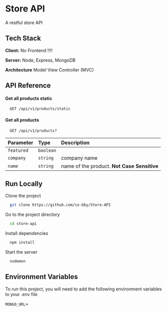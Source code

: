 
# Store API

A restful store API 


## Tech Stack

**Client:** No Frontend !!!!

**Server:** Node, Express, MongoDB

**Architecture** Model View Controller (MVC)


## API Reference

#### Get all products static

```http
  GET /api/v1/products/static
```



#### Get all products

```http
  GET /api/v1/products?
```

| Parameter | Type     | Description                       |
| :-------- | :------- | :-------------------------------- |
| `featured`      | `boolean` |  |
| `company`| `string` | company name|
| `name`      | `string` | name of the product.  **Not Case Sensitive**|




## Run Locally

Clone the project

```bash
  git clone https://github.com/co-bby/Store-API
```

Go to the project directory

```bash
  cd store-api
```

Install dependencies

```bash
  npm install
```

Start the server

```bash
  nodemon
```


## Environment Variables

To run this project, you will need to add the following environment variables to your .env file

`MONGO_URL`=


